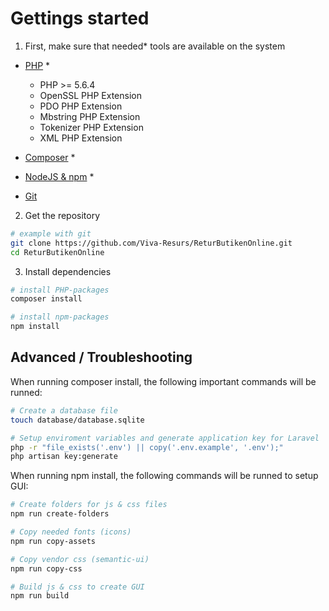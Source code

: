# Gettings started

1. First, make sure that needed* tools are available on the system

- [PHP](http://php.net/) *
    - PHP >= 5.6.4
    - OpenSSL PHP Extension
    - PDO PHP Extension
    - Mbstring PHP Extension
    - Tokenizer PHP Extension
    - XML PHP Extension

- [Composer](https://getcomposer.org/download/) *

- [NodeJS & npm](https://nodejs.org/en/download/) *

- [Git](https://git-scm.com/download/win)


2. Get the repository

```bash
# example with git
git clone https://github.com/Viva-Resurs/ReturButikenOnline.git
cd ReturButikenOnline
```


3. Install dependencies

```bash
# install PHP-packages
composer install

# install npm-packages
npm install
```

## Advanced / Troubleshooting

When running composer install, the following important commands will be runned:
```bash
# Create a database file
touch database/database.sqlite

# Setup enviroment variables and generate application key for Laravel
php -r "file_exists('.env') || copy('.env.example', '.env');"
php artisan key:generate
```

When running npm install, the following commands will be runned to setup GUI:
```bash
# Create folders for js & css files
npm run create-folders

# Copy needed fonts (icons)
npm run copy-assets

# Copy vendor css (semantic-ui)
npm run copy-css

# Build js & css to create GUI
npm run build
```
